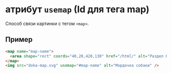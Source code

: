 # атрибут `usemap` (Id для тега map)

Способ связи картинки с тегом `<map>`.

## Пример

```html
<map name="map-name">
  <area shape="rect" coords="40,20,420,130" href="/html/" alt="Раздел HTML" />
</map>
<img src="doka-map.svg" usemap="#map-name" alt="Мордочка собаки" />
```
